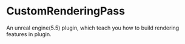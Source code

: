 # CustomRenderingPass
An unreal engine(5.5) plugin, which teach you how to build rendering features in plugin.
